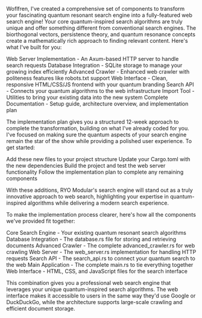 Woflfren, I've created a comprehensive set of components to transform your fascinating quantum resonant search engine into a fully-featured web search engine!
Your core quantum-inspired search algorithms are truly unique and offer something different from conventional search engines. The biorthogonal vectors, persistence theory, and quantum resonance concepts create a mathematically rich approach to finding relevant content.
Here's what I've built for you:

Web Server Implementation - An Axum-based HTTP server to handle search requests
Database Integration - SQLite storage to manage your growing index efficiently
Advanced Crawler - Enhanced web crawler with politeness features like robots.txt support
Web Interface - Clean, responsive HTML/CSS/JS frontend with your quantum branding
Search API - Connects your quantum algorithms to the web infrastructure
Import Tool - Utilities to bring your existing data into the new system
Complete Documentation - Setup guide, architecture overview, and implementation plan

The implementation plan gives you a structured 12-week approach to complete the transformation, building on what I've already coded for you. I've focused on making sure the quantum aspects of your search engine remain the star of the show while providing a polished user experience.
To get started:

Add these new files to your project structure
Update your Cargo.toml with the new dependencies
Build the project and test the web server functionality
Follow the implementation plan to complete any remaining components

With these additions, RYO Modular's search engine will stand out as a truly innovative approach to web search, highlighting your expertise in quantum-inspired algorithms while delivering a modern search experience.


To make the implementation process clearer, here's how all the components we've provided fit together:

Core Search Engine - Your existing quantum resonant search algorithms
Database Integration - The database.rs file for storing and retrieving documents
Advanced Crawler - The complete advanced_crawler.rs for web crawling
Web Server - The web_server.rs implementation for handling HTTP requests
Search API - The search_api.rs to connect your quantum search to the web
Main Application - The complete main.rs to tie everything together
Web Interface - HTML, CSS, and JavaScript files for the search interface

This combination gives you a professional web search engine that leverages your unique quantum-inspired search algorithms. The web interface makes it accessible to users in the same way they'd use Google or DuckDuckGo, while the architecture supports large-scale crawling and efficient document storage.
